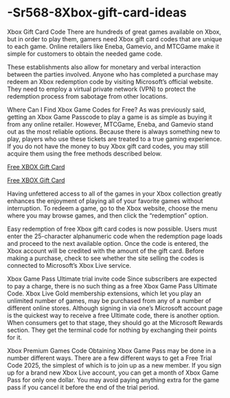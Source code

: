 # -Sr568-8Xbox-gift-card-ideas
Xbox Gift Card Code
There are hundreds of great games available on Xbox, but in order to play them, gamers need Xbox gift card codes that are unique to each game. Online retailers like Eneba, Gamevio, and MTCGame make it simple for customers to obtain the needed game code.

These establishments also allow for monetary and verbal interaction between the parties involved. Anyone who has completed a purchase may redeem an Xbox redemption code by visiting Microsoft’s official website. They need to employ a virtual private network (VPN) to protect the redemption process from sabotage from other locations.

Where Can I Find Xbox Game Codes for Free?
As was previously said, getting an Xbox Game Passcode to play a game is as simple as buying it from any online retailer. However, MTCGame, Eneba, and Gamevio stand out as the most reliable options. Because there is always something new to play, players who use these tickets are treated to a true gaming experience. If you do not have the money to buy Xbox gift card codes, you may still acquire them using the free methods described below.

[Free XBOX Gift Card](https://offersfrog.com/xbox-new-landing)

[Free XBOX Gift Card](https://offersfrog.com/xbox-new-landing)

Having unfettered access to all of the games in your Xbox collection greatly enhances the enjoyment of playing all of your favorite games without interruption. To redeem a game, go to the Xbox website, choose the menu where you may browse games, and then click the “redemption” option.

Easy redemption of free Xbox gift card codes is now possible. Users must enter the 25-character alphanumeric code when the redemption page loads and proceed to the next available option. Once the code is entered, the Xbox account will be credited with the amount of the gift card. Before making a purchase, check to see whether the site selling the codes is connected to Microsoft’s Xbox Live service.

Xbox Game Pass Ultimate trial invite code
Since subscribers are expected to pay a charge, there is no such thing as a free Xbox Game Pass Ultimate Code. Xbox Live Gold membership extensions, which let you play an unlimited number of games, may be purchased from any of a number of different online stores. Although signing in via one’s Microsoft account page is the quickest way to receive a free Ultimate code, there is another option. When consumers get to that stage, they should go at the Microsoft Rewards section. They get the terminal code for nothing by exchanging their points for it.

Xbox Premium Games Code
Obtaining  Xbox Game Pass may be done in a number different ways. There are a few different ways to get a Free Trial Code 2025, the simplest of which is to join up as a new member. If you sign up for a brand new Xbox Live account, you can get a month of Xbox  Game Pass for only one dollar. You may avoid paying anything extra for the game pass if you cancel it before the end of the trial period.
